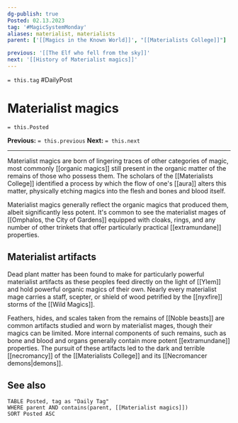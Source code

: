 ```yaml
---
dg-publish: true
Posted: 02.13.2023
tag: '#MagicSystemMonday'
aliases: materialist, materialists
parent: ['[[Magics in the Known World]]', "[[Materialists College]]"]

previous: '[[The Elf who fell from the sky]]'
next: '[[History of Materialist magics]]'
---
```

`= this.tag` #DailyPost
# Materialist magics
`= this.Posted`

**Previous:** `= this.previous`
**Next:** `= this.next`

---

Materialist magics are born of lingering traces of other categories of magic, most commonly [[organic magics]] still present in the organic matter of the remains of those who possess them. The scholars of the [[Materialists College]] identified a process by which the flow of one's [[aura]] alters this matter, physically etching magics into the flesh and bones and blood itself.

Materialist magics generally reflect the organic magics that produced them, albeit significantly less potent. It's common to see the materialist mages of [[Omphalos, the City of Gardens]] equipped with cloaks, rings, and any number of other trinkets that offer particularly practical [[extramundane]] properties.

## Materialist artifacts

Dead plant matter has been found to make for particularly powerful materialist artifacts as these peoples feed directly on the light of [[Ylem]] and hold powerful organic magics of their own. Nearly every materialist mage carries a staff, scepter, or shield of wood petrified by the [[nyxfire]] storms of the [[Wild Magics]].

Feathers, hides, and scales taken from the remains of [[Noble beasts]] are common artifacts studied and worn by materialist mages, though their magics can be limited. More internal components of such remains, such as bone and blood and organs generally contain more potent [[extramundane]] properties. The pursuit of these artifacts led to the dark and terrible [[necromancy]] of the [[Materialists College]] and its [[Necromancer demons|demons]].

## See also
```dataview
TABLE Posted, tag as "Daily Tag"
WHERE parent AND contains(parent, [[Materialist magics]])
SORT Posted ASC
```